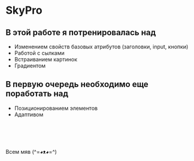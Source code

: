 # SkyPro
## В этой работе я потренировалась над
* Изменением свойств базовых атрибутов (заголовки, input, кнопки)
* Работой с сылками
* Встраиванием картинок
* Градиентом


## В первую очередь необходимо еще поработать над
* Позиционированием элементов
* Адаптивом

<br><br><br><br>
Всем мяв (^=◕ᴥ◕=^)
